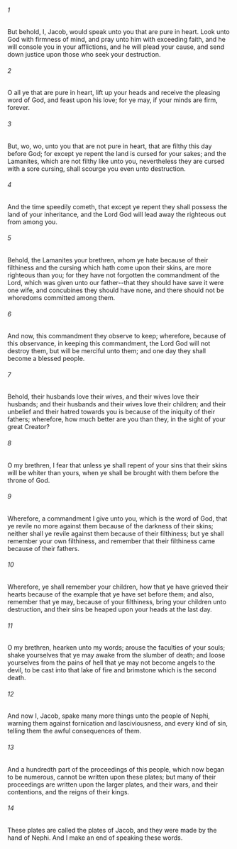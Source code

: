 ###### 1
But behold, I, Jacob, would speak unto you that are pure in heart. Look unto God with firmness of mind, and pray unto him with exceeding faith, and he will console you in your afflictions, and he will plead your cause, and send down justice upon those who seek your destruction.

###### 2
O all ye that are pure in heart, lift up your heads and receive the pleasing word of God, and feast upon his love; for ye may, if your minds are firm, forever.

###### 3
But, wo, wo, unto you that are not pure in heart, that are filthy this day before God; for except ye repent the land is cursed for your sakes; and the Lamanites, which are not filthy like unto you, nevertheless they are cursed with a sore cursing, shall scourge you even unto destruction.

###### 4
And the time speedily cometh, that except ye repent they shall possess the land of your inheritance, and the Lord God will lead away the righteous out from among you.

###### 5
Behold, the Lamanites your brethren, whom ye hate because of their filthiness and the cursing which hath come upon their skins, are more righteous than you; for they have not forgotten the commandment of the Lord, which was given unto our father--that they should have save it were one wife, and concubines they should have none, and there should not be whoredoms committed among them.

###### 6
And now, this commandment they observe to keep; wherefore, because of this observance, in keeping this commandment, the Lord God will not destroy them, but will be merciful unto them; and one day they shall become a blessed people.

###### 7
Behold, their husbands love their wives, and their wives love their husbands; and their husbands and their wives love their children; and their unbelief and their hatred towards you is because of the iniquity of their fathers; wherefore, how much better are you than they, in the sight of your great Creator?

###### 8
O my brethren, I fear that unless ye shall repent of your sins that their skins will be whiter than yours, when ye shall be brought with them before the throne of God.

###### 9
Wherefore, a commandment I give unto you, which is the word of God, that ye revile no more against them because of the darkness of their skins; neither shall ye revile against them because of their filthiness; but ye shall remember your own filthiness, and remember that their filthiness came because of their fathers.

###### 10
Wherefore, ye shall remember your children, how that ye have grieved their hearts because of the example that ye have set before them; and also, remember that ye may, because of your filthiness, bring your children unto destruction, and their sins be heaped upon your heads at the last day.

###### 11
O my brethren, hearken unto my words; arouse the faculties of your souls; shake yourselves that ye may awake from the slumber of death; and loose yourselves from the pains of hell that ye may not become angels to the devil, to be cast into that lake of fire and brimstone which is the second death.

###### 12
And now I, Jacob, spake many more things unto the people of Nephi, warning them against fornication and lasciviousness, and every kind of sin, telling them the awful consequences of them.

###### 13
And a hundredth part of the proceedings of this people, which now began to be numerous, cannot be written upon these plates; but many of their proceedings are written upon the larger plates, and their wars, and their contentions, and the reigns of their kings.

###### 14
These plates are called the plates of Jacob, and they were made by the hand of Nephi. And I make an end of speaking these words.

